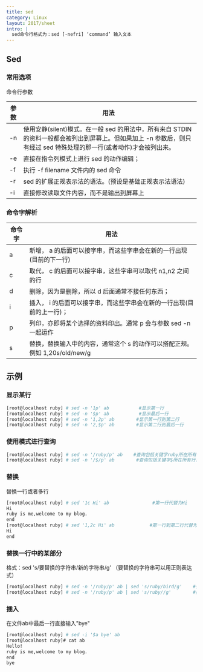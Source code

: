 ```yaml
---
title: sed
category: Linux
layout: 2017/sheet
intro: |
  sed命令行格式为：sed [-nefri] ‘command’ 输入文本   
---
```


## Sed

### 常用选项

命令行参数

| 参数   | 用法                                       |
| ---- | ---------------------------------------- |
| -n   | 使用安静(silent)模式。在一般 sed 的用法中，所有来自 STDIN的资料一般都会被列出到屏幕上。但如果加上 -n 参数后，则只有经过 sed 特殊处理的那一行(或者动作)才会被列出来。 |
| -e   | 直接在指令列模式上进行 sed 的动作编辑；                   |
| -f   | 执行 -f filename 文件内的 sed 命令               |
| -r   | sed 的扩展正规表示法的语法。(预设是基础正规表示法语法)           |
| -i   | 直接修改读取文件内容，而不是输出到屏幕上                     |

### 命令字解析

| 命令字  | 用法                                       |
| ---- | ---------------------------------------- |
| a    | 新增， a 的后面可以接字串，而这些字串会在新的一行出现(目前的下一行)     |
| c    | 取代， c 的后面可以接字串，这些字串可以取代 n1,n2 之间的行       |
| d    | 删除，因为是删除，所以 d 后面通常不接任何东西；                |
| i    | 插入， i 的后面可以接字串，而这些字串会在新的一行出现(目前的上一行)；    |
| p    | 列印，亦即将某个选择的资料印出。通常 p 会与参数 sed -n 一起运作    |
| s    | 替换，替换输入中的内容，通常这个 s 的动作可以搭配正规。例如 1,20s/old/new/g |

## 示例

### 显示某行

```bash
[root@localhost ruby] # sed -n '1p' ab           #显示第一行 
[root@localhost ruby] # sed -n '$p' ab           #显示最后一行
[root@localhost ruby] # sed -n '1,2p' ab        #显示第一行到第二行
[root@localhost ruby] # sed -n '2,$p' ab        #显示第二行到最后一行
```

### 使用模式进行查询

```bash
[root@localhost ruby] # sed -n '/ruby/p' ab    #查询包括关键字ruby所在所有行
[root@localhost ruby] # sed -n '/$/p' ab        #查询包括关键字$所在所有行，使用反斜线\屏蔽特殊含义
```

### 替换

替换一行或者多行

```bash
[root@localhost ruby] # sed '1c Hi' ab                #第一行代替为Hi
Hi
ruby is me,welcome to my blog.
end
[root@localhost ruby] # sed '1,2c Hi' ab             #第一行到第二行代替为Hi
Hi
end
```

### 替换一行中的某部分

格式：sed 's/要替换的字符串/新的字符串/g'   （要替换的字符串可以用正则表达式）

```bash
[root@localhost ruby] # sed -n '/ruby/p' ab | sed 's/ruby/bird/g'    #替换ruby为bird
[root@localhost ruby] # sed -n '/ruby/p' ab | sed 's/ruby//g'        #删除ruby
```

### 插入

在文件ab中最后一行直接输入"bye"

```bash
[root@localhost ruby] # sed -i '$a bye' ab         
[root@localhost ruby]# cat ab
Hello!
ruby is me,welcome to my blog.
end
bye
```

